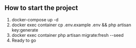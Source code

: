 ## How to start the project

1. docker-compose up -d
2. docker exec container cp .env.example .env && php artisan key:generate
2. docker exec container php artisan migrate:fresh --seed
3. Ready to go
